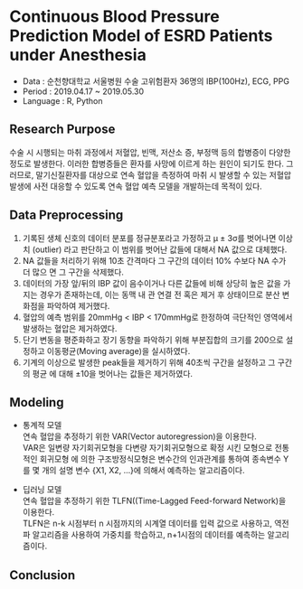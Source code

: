 # Continuous Blood Pressure Prediction Model of ESRD Patients under Anesthesia


- Data : 순천향대학교 서울병원 수술 고위험환자 36명의 IBP(100Hz), ECG, PPG
- Period : 2019.04.17 ~ 2019.05.30
- Language : R, Python

## Research Purpose
수술 시 시행되는 마취 과정에서 저혈압, 빈맥, 저산소 증, 부정맥 등의 합병증이 다양한 정도로 발생한다. 이러한 합병증들은 환자를 사망에 이르게 하는 원인이 되기도 한다. 그러므로, 말기신질환자를 대상으로 연속 혈압을 측정하여 마취 시 발생할 수 있는 저혈압 발생에 사전 대응할 수 있도록 연속 혈압 예측 모델을 개발하는데 목적이 있다.

## Data Preprocessing
1) 기록된 생체 신호의 데이터 분포를 정규분포라고 가정하고 μ ± 3σ를 벗어나면 이상치 (outlier) 라고 판단하고 이 범위를 벗어난 값들에 대해서 NA 값으로 대체했다.
2) NA 값들을 처리하기 위해 10초 간격마다 그 구간의 데이터 10% 수보다 NA 수가 더 많으 면 그 구간을 삭제했다.
3) 데이터의 가장 앞/뒤의 IBP 값이 음수이거나 다른 값들에 비해 상당히 높은 값을 가지는 경우가 존재하는데, 이는 동맥 내 관 연결 전 혹은 제거 후 상태이므로 분산 변화점을 파악하여 제거했다.
4) 혈압의 예측 범위를 20mmHg < IBP < 170mmHg로 한정하여 극단적인 영역에서 발생하는 혈압은 제거하였다.
5) 단기 변동을 평준화하고 장기 동향을 파악하기 위해 부분집합의 크기를 200으로 설정하고 이동평균(Moving average)을 실시하였다.
6) 기계의 이상으로 발생한 peak들을 제거하기 위해 40초씩 구간을 설정하고 그 구간의 평균 에 대해 ±10을 벗어나는 값들은 제거하였다.  

## Modeling
- 통계적 모델  
연속 혈압을 추정하기 위한 VAR(Vector autoregression)을 이용한다.  
VAR은 일변량 자기회귀모형을 다변량 자기회귀모형으로 확정 시킨 모형으로 전통적인 회귀모형 에 의한 구조방정식모형은 변수간의 인과관계를 통하여 종속변수 Y를 몇 개의 설명 변수 {X1, X2, ...}에 의해서 예측하는 알고리즘이다.  

- 딥러닝 모델  
연속 혈압을 추정하기 위한 TLFN((Time-Lagged Feed-forward Network)을 이용한다.  
TLFN은 n-k 시점부터 n 시점까지의 시계열 데이터를 입력 값으로 사용하고, 역전파 알고리즘을 사용하여 가중치를 학습하고, n+1시점의 데이터를 예측하는 알고리즘이다.  

## Conclusion
